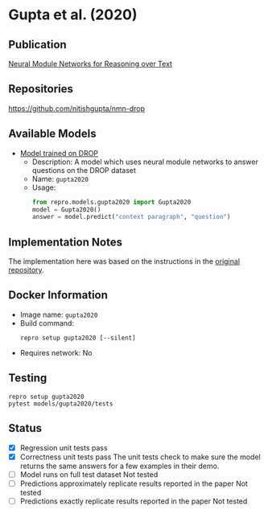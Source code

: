# Gupta et al. (2020)

## Publication
[Neural Module Networks for Reasoning over Text](https://arxiv.org/abs/1912.04971)

## Repositories
https://github.com/nitishgupta/nmn-drop

## Available Models
- [Model trained on DROP](https://drive.google.com/drive/folders/1N1gCOJPndF2BHOMU-igV3X_SCdizGFbf)
  - Description: A model which uses neural module networks to answer questions on the DROP dataset 
  - Name: `gupta2020`
  - Usage:
    ```python
    from repro.models.gupta2020 import Gupta2020
    model = Gupta2020()
    answer = model.predict("context paragraph", "question")
    ```
    
## Implementation Notes
The implementation here was based on the instructions in the [original repository](https://github.com/nitishgupta/nmn-drop).
    
## Docker Information
- Image name: `gupta2020`
- Build command:
  ```
  repro setup gupta2020 [--silent]
  ```
- Requires network: No
  
## Testing
```
repro setup gupta2020
pytest models/gupta2020/tests
```

## Status
- [x] Regression unit tests pass
- [x] Correctness unit tests pass
  The unit tests check to make sure the model returns the same answers for a few examples in their demo.
- [ ] Model runs on full test dataset
  Not tested
- [ ] Predictions approximately replicate results reported in the paper
  Not tested
- [ ] Predictions exactly replicate results reported in the paper
  Not tested
